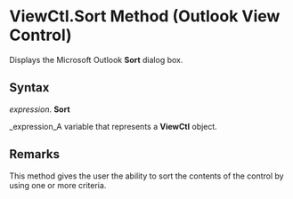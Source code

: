 
# ViewCtl.Sort Method (Outlook View Control)

Displays the Microsoft Outlook  **Sort** dialog box.


## Syntax

 _expression_. **Sort**

 _expression_A variable that represents a  **ViewCtl** object.


## Remarks

This method gives the user the ability to sort the contents of the control by using one or more criteria.


